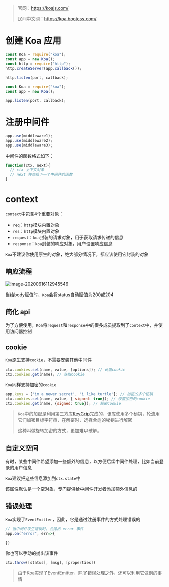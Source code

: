 > 官网：https://koajs.com/
>
> 民间中文网：https://koa.bootcss.com/

# 创建 Koa 应用

```js
const Koa = require("koa");
const app = new Koa();
const http = require("http");
http.createServer(app.callback());

http.listen(port, callback);
```



```js
const Koa = require("koa");
const app = new Koa();

app.listen(port, callback);
```



# 注册中间件

```js
app.use(middleware1);
app.use(middleware2);
app.use(middleware3);
```



中间件的函数格式如下：

```js
function(ctx, next){
  // ctx 上下文对象
  // next 移交给下一个中间件的函数
}
```



# context

`context`中包含4个重要对象：

- `req`：`http`模块内置对象
- `res`：`http`模块内置对象
- `request`：`koa`封装的请求对象，用于获取请求传递的信息
- `response`：`koa`封装的响应对象，用户设置响应信息



`Koa`不建议你使用原生的对象，绝大部分情况下，都应该使用它封装的对象



## 响应流程

![image-20200616112945546](http://mdrs.yuanjin.tech/img/image-20200616112945546.png)

当给body赋值时，`Koa`会将status自动赋值为200或204



## 简化 api

为了方便使用，`Koa`将`request`和`response`中的很多成员提取到了`context`中，并使用访问器控制

## cookie

`Koa`原生支持`cookie`，不需要安装其他中间件

```js
ctx.cookies.set(name, value, [options]); // 设置cookie
ctx.cookies.get(name); // 获取cookie
```

`Koa`同样支持加密的`cookie`

```js
app.keys = ['im a newer secret', 'i like turtle']; // 加密的多个秘钥
ctx.cookies.set(name, value, { signed: true}); // 设置加密的cookie
ctx.cookies.get(name, {signed: true}); // 解密cookie
```

> `Koa`中的加密是利用第三方库[KeyGrip](https://github.com/jed/keygrip)完成的，该库使用多个秘钥，轮流用它们加密目标字符串，在解密时，选择合适的秘钥进行解密
>
> 这种叫做旋转加密的方式，更加难以破解。

## 自定义空间

有时，某些中间件希望添加一些额外的信息，以方便后续中间件处理，比如当前登录的用户信息

`Koa`建议把这些信息添加到`ctx.state`中

该属性默认是一个空对象，专门提供给中间件开发者添加额外信息的

## 错误处理

`Koa`实现了`EventEmitter`，因此，它是通过注册事件的方式处理错误的

```js
// 当中间件发生错误时，会抛出 error 事件
app.on("error", err=>{
  
})
```

你也可以手动的抛出该事件

```js
ctx.throw([status], [msg], [properties])
```



> 由于Koa实现了EventEmitter，除了错误处理之外，还可以利用它做别的事情